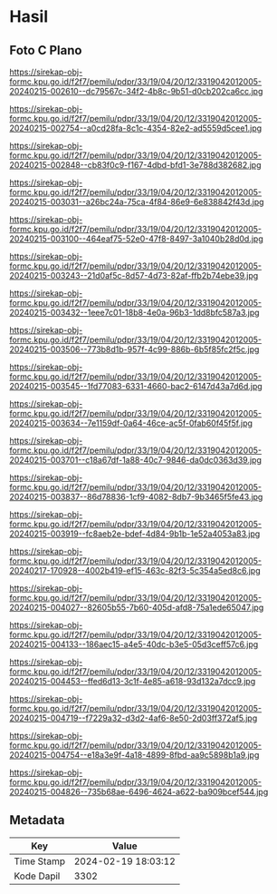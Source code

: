 # Hasil

## Foto C Plano

https://sirekap-obj-formc.kpu.go.id/f2f7/pemilu/pdpr/33/19/04/20/12/3319042012005-20240215-002610--dc79567c-34f2-4b8c-9b51-d0cb202ca6cc.jpg

https://sirekap-obj-formc.kpu.go.id/f2f7/pemilu/pdpr/33/19/04/20/12/3319042012005-20240215-002754--a0cd28fa-8c1c-4354-82e2-ad5559d5cee1.jpg

https://sirekap-obj-formc.kpu.go.id/f2f7/pemilu/pdpr/33/19/04/20/12/3319042012005-20240215-002848--cb83f0c9-f167-4dbd-bfd1-3e788d382682.jpg

https://sirekap-obj-formc.kpu.go.id/f2f7/pemilu/pdpr/33/19/04/20/12/3319042012005-20240215-003031--a26bc24a-75ca-4f84-86e9-6e838842f43d.jpg

https://sirekap-obj-formc.kpu.go.id/f2f7/pemilu/pdpr/33/19/04/20/12/3319042012005-20240215-003100--464eaf75-52e0-47f8-8497-3a1040b28d0d.jpg

https://sirekap-obj-formc.kpu.go.id/f2f7/pemilu/pdpr/33/19/04/20/12/3319042012005-20240215-003243--21d0af5c-8d57-4d73-82af-ffb2b74ebe39.jpg

https://sirekap-obj-formc.kpu.go.id/f2f7/pemilu/pdpr/33/19/04/20/12/3319042012005-20240215-003432--1eee7c01-18b8-4e0a-96b3-1dd8bfc587a3.jpg

https://sirekap-obj-formc.kpu.go.id/f2f7/pemilu/pdpr/33/19/04/20/12/3319042012005-20240215-003506--773b8d1b-957f-4c99-886b-6b5f85fc2f5c.jpg

https://sirekap-obj-formc.kpu.go.id/f2f7/pemilu/pdpr/33/19/04/20/12/3319042012005-20240215-003545--1fd77083-6331-4660-bac2-6147d43a7d6d.jpg

https://sirekap-obj-formc.kpu.go.id/f2f7/pemilu/pdpr/33/19/04/20/12/3319042012005-20240215-003634--7e1159df-0a64-46ce-ac5f-0fab60f45f5f.jpg

https://sirekap-obj-formc.kpu.go.id/f2f7/pemilu/pdpr/33/19/04/20/12/3319042012005-20240215-003701--c18a67df-1a88-40c7-9846-da0dc0363d39.jpg

https://sirekap-obj-formc.kpu.go.id/f2f7/pemilu/pdpr/33/19/04/20/12/3319042012005-20240215-003837--86d78836-1cf9-4082-8db7-9b3465f5fe43.jpg

https://sirekap-obj-formc.kpu.go.id/f2f7/pemilu/pdpr/33/19/04/20/12/3319042012005-20240215-003919--fc8aeb2e-bdef-4d84-9b1b-1e52a4053a83.jpg

https://sirekap-obj-formc.kpu.go.id/f2f7/pemilu/pdpr/33/19/04/20/12/3319042012005-20240217-170928--4002b419-ef15-463c-82f3-5c354a5ed8c6.jpg

https://sirekap-obj-formc.kpu.go.id/f2f7/pemilu/pdpr/33/19/04/20/12/3319042012005-20240215-004027--82605b55-7b60-405d-afd8-75a1ede65047.jpg

https://sirekap-obj-formc.kpu.go.id/f2f7/pemilu/pdpr/33/19/04/20/12/3319042012005-20240215-004133--186aec15-a4e5-40dc-b3e5-05d3ceff57c6.jpg

https://sirekap-obj-formc.kpu.go.id/f2f7/pemilu/pdpr/33/19/04/20/12/3319042012005-20240215-004453--ffed6d13-3c1f-4e85-a618-93d132a7dcc9.jpg

https://sirekap-obj-formc.kpu.go.id/f2f7/pemilu/pdpr/33/19/04/20/12/3319042012005-20240215-004719--f7229a32-d3d2-4af6-8e50-2d03ff372af5.jpg

https://sirekap-obj-formc.kpu.go.id/f2f7/pemilu/pdpr/33/19/04/20/12/3319042012005-20240215-004754--e18a3e9f-4a18-4899-8fbd-aa9c5898b1a9.jpg

https://sirekap-obj-formc.kpu.go.id/f2f7/pemilu/pdpr/33/19/04/20/12/3319042012005-20240215-004826--735b68ae-6496-4624-a622-ba909bcef544.jpg


## Metadata

| Key        | Value               |
| ---------- | ------------------- |
| Time Stamp | 2024-02-19 18:03:12 |
| Kode Dapil | 3302                |



